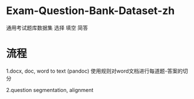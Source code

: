 # Exam-Question-Bank-Dataset-zh
通用考试题库数据集  选择 填空 简答
# 流程
1.docx, doc, word to text (pandoc)  使用规则对word文档进行每道题-答案的切分

2.question segmentation, alignment
